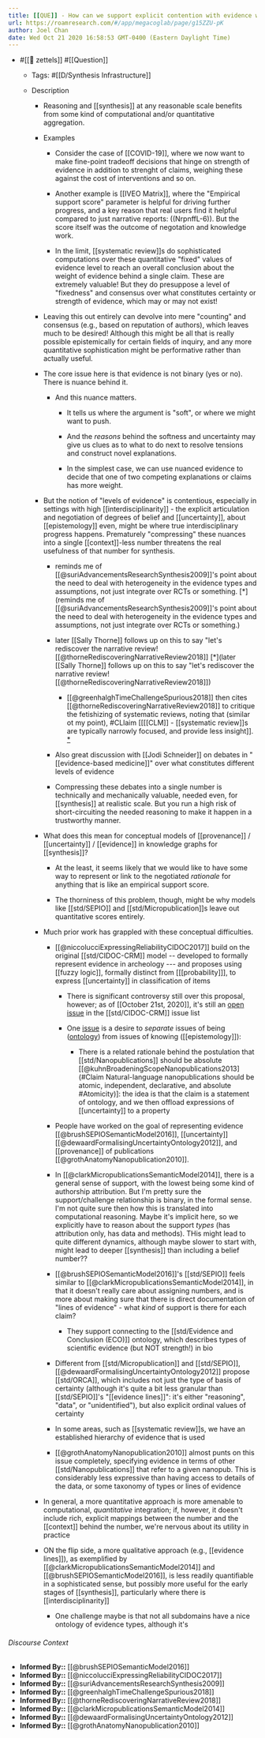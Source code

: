 ```yaml
---
title: [[QUE]] - How can we support explicit contention with evidence when synthesizing knowledge claims?
url: https://roamresearch.com/#/app/megacoglab/page/g15ZZU-pK
author: Joel Chan
date: Wed Oct 21 2020 16:58:53 GMT-0400 (Eastern Daylight Time)
---
```


- #[[🌲 zettels]] #[[Question]]

    - Tags: #[[D/Synthesis Infrastructure]]

    - Description

        - Reasoning and [[synthesis]] at any reasonable scale benefits from some kind of computational and/or quantitative aggregation.

        - Examples

            - Consider the case of [[COVID-19]], where we now want to make fine-point tradeoff decisions that hinge on strength of evidence in addition to strenght of claims, weighing these against the cost of interventions and so on.

            - Another example is [[IVEO Matrix]], where the "Empirical support score" parameter is helpful for driving further progress, and a key reason that real users find it helpful compared to just narrative reports: ((NrpnffL-6)). But the score itself was the outcome of negotation and knowledge work.

            - In the limit, [[systematic review]]s do sophisticated computations over these quantitative "fixed" values of evidence level to reach an overall conclusion about the weight of evidence behind a single claim. These are extremely valuable! But they do presuppose a level of "fixedness" and consensus over what constitutes certainty or strength of evidence, which may or may not exist!

        - Leaving this out entirely can devolve into mere "counting" and consensus (e.g., based on reputation of authors), which leaves much to be desired! Although this might be all that is really possible epistemically for certain fields of inquiry, and any more quantitative sophistication might be performative rather than actually useful.

        - The core issue here is that evidence is not binary (yes or no). There is nuance behind it.

            - And this nuance matters.

                - It tells us where the argument is "soft", or where we might want to push.

                - And the *reasons* behind the softness and uncertainty may give us clues as to what to do next to resolve tensions and construct novel explanations.

                - In the simplest case, we can use nuanced evidence to decide that one of two competing explanations or claims has more weight.

        - But the notion of "levels of evidence" is contentious, especially in settings with high [[interdisciplinarity]] - the explicit articulation and negotiation of degrees of belief and [[uncertainty]], about [[epistemology]] even, might be where true interdisciplinary progress happens. Prematurely "compressing" these nuances into a single [[context]]-less number threatens the real usefulness of that number for synthesis.

            - reminds me of [[@suriAdvancementsResearchSynthesis2009]]'s point about the need to deal with heterogeneity in the evidence types and assumptions, not just integrate over RCTs or something. [*](reminds me of [[@suriAdvancementsResearchSynthesis2009]]'s point about the need to deal with heterogeneity in the evidence types and assumptions, not just integrate over RCTs or something.)

            - later [[Sally Thorne]] follows up on this to say "let's rediscover the narrative review! [[@thorneRediscoveringNarrativeReview2018]] [*](later [[Sally Thorne]] follows up on this to say "let's rediscover the narrative review! [[@thorneRediscoveringNarrativeReview2018]])

                - [[@greenhalghTimeChallengeSpurious2018]] then cites [[@thorneRediscoveringNarrativeReview2018]] to critique the fetishizing of systematic reviews, noting that (similar ot my point), #CLlaim [[[[CLM]] - [[systematic review]]s are typically narrowly focused, and provide less insight]]. [*](((TR1PCdTi8)))

            - Also great discussion with [[Jodi Schneider]] on debates in "[[evidence-based medicine]]" over what constitutes different levels of evidence

            - Compressing these debates into a single number is technically and mechanically valuable, needed even, for [[synthesis]] at realistic scale. But you run a high risk of short-circuiting the needed reasoning to make it happen in a trustworthy manner.

        - What does this mean for conceptual models of [[provenance]] / [[uncertainty]] / [[evidence]] in knowledge graphs for [[synthesis]]?

            - At the least, it seems likely that we would like to have some way to represent or link to the negotiated *rationale* for anything that is like an empirical support score.

            - The thorniness of this problem, though, might be why models like [[std/SEPIO]] and [[std/Micropublication]]s leave out quantitative scores entirely.

        - Much prior work has grappled with these conceptual difficulties.

            - [[@niccolucciExpressingReliabilityCIDOC2017]] build on the original [[std/CIDOC-CRM]] model -- developed to formally represent evidence in archeology --- and proposes using [[fuzzy logic]], formally distinct from [[[probability]]], to express [[uncertainty]] in classification of items

                - There is significant controversy still over this proposal, however; as of [[October 21st, 2020]], it's still an [open issue](http://www.cidoc-crm.org/Issue/ID-349-belief-values) in the [[std/CIDOC-CRM]] issue list

                - One [issue](https://hyp.is/ewJrXBPnEeu5POdJtyFI7w/www.cidoc-crm.org/Issue/ID-349-belief-values) is a desire to *separate* issues of being ([ontology]([[ontologies]])) from issues of knowing ([[epistemology]]):

                    - There is a related rationale behind the postulation that [[std/Nanopublications]] should be absolute [[@kuhnBroadeningScopeNanopublications2013](#Claim Natural-language nanopublications should be atomic, independent, declarative, and absolute #Atomicity)]: the idea is that the claim is a statement of ontology, and we then offload expressions of [[uncertainty]] to a property

            - People have worked on the goal of representing evidence [[@brushSEPIOSemanticModel2016]], [[uncertainty]] [[@dewaardFormalisingUncertaintyOntology2012]], and [[provenance]] of publications [[@grothAnatomyNanopublication2010]].

            - In [[@clarkMicropublicationsSemanticModel2014]], there is a general sense of support, with the lowest being some kind of authorship attribution. But I'm pretty sure the support/challenge relationship is binary, in the formal sense. I'm not quite sure then how this is translated into computational reasoning. Maybe it's implicit here, so we explicitly have to reason about the support *types* (has attribution only, has data and methods). THis might lead to quite different dynamics, although maybe slower to start with, might lead to deeper [[synthesis]] than including a belief number??

            - [[@brushSEPIOSemanticModel2016]]'s [[std/SEPIO]] feels similar to [[@clarkMicropublicationsSemanticModel2014]], in that it doesn't really care about assigning numbers, and is more about making sure that there is direct documentation of "lines of evidence" - what *kind* of support is there for each claim?

                - They support connecting to the [[std/Evidence and Conclusion (ECO)]] ontology, which describes types of scientific evidence (but NOT strength!) in bio

            - Different from [[std/Micropublication]] and [[std/SEPIO]], [[@dewaardFormalisingUncertaintyOntology2012]] propose [[std/ORCA]], which includes not just the type of basis of certainty (although it's quite a bit less granular than [[std/SEPIO]]'s "[[evidence lines]]": it's either "reasoning", "data", or "unidentified"), but also explicit ordinal values of certainty

            - In some areas, such as [[systematic review]]s, we have an established hierarchy of evidence that is used

            - [[@grothAnatomyNanopublication2010]] almost punts on this issue completely, specifying evidence in terms of other [[std/Nanopublications]] that refer to a given nanopub. This is considerably less expressive than having access to details of the data, or some taxonomy of types or lines of evidence

        - In general, a more quantitative approach is more amenable to computational, *quantitative* integration; if, however, it doesn't include rich, explicit mappings between the number and the [[context]] behind the number, we're nervous about its utility in practice

        - ON the flip side, a more qualitative approach (e.g., [[evidence lines]]), as exemplified by [[@clarkMicropublicationsSemanticModel2014]] and [[@brushSEPIOSemanticModel2016]], is less readily quantifiable in a sophisticated sense, but possibly more useful for the early stages of [[synthesis]], particularly where there is [[interdisciplinarity]]

            - One challenge maybe is that not all subdomains have a nice ontology of evidence types, although it's

###### Discourse Context

- **Informed By::** [[@brushSEPIOSemanticModel2016]]
- **Informed By::** [[@niccolucciExpressingReliabilityCIDOC2017]]
- **Informed By::** [[@suriAdvancementsResearchSynthesis2009]]
- **Informed By::** [[@greenhalghTimeChallengeSpurious2018]]
- **Informed By::** [[@thorneRediscoveringNarrativeReview2018]]
- **Informed By::** [[@clarkMicropublicationsSemanticModel2014]]
- **Informed By::** [[@dewaardFormalisingUncertaintyOntology2012]]
- **Informed By::** [[@grothAnatomyNanopublication2010]]
